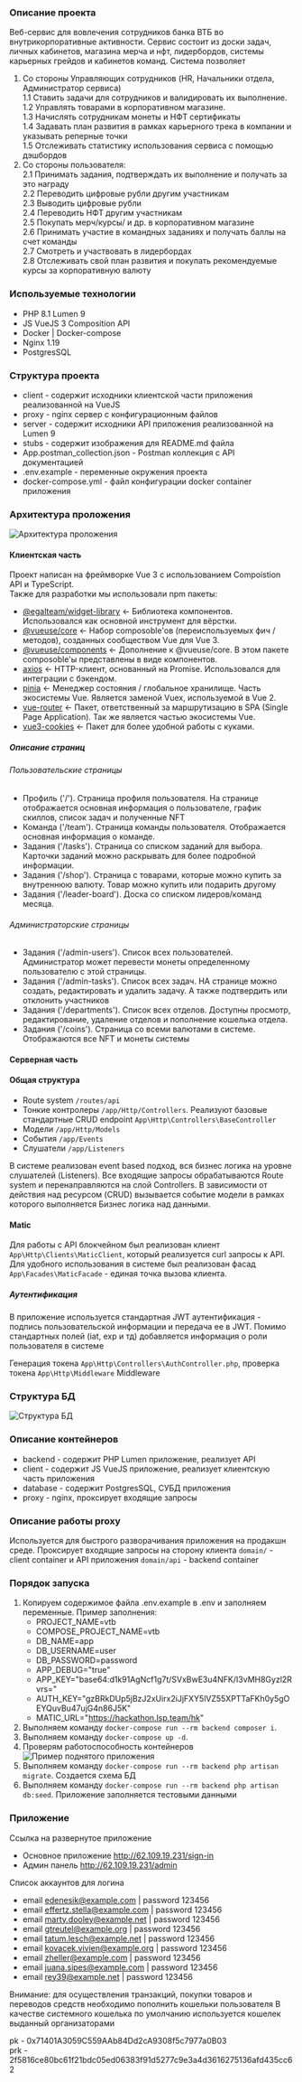### Описание проекта
Веб-сервис для вовлечения сотрудников банка ВТБ во внутрикорпоративные активности. Сервис состоит из доски задач, личных кабинетов, магазина мерча и нфт, лидербордов, системы карьерных грейдов и кабинетов команд.
Система позволяет      
1. Со стороны Управляющих сотрудников (HR, Начальники отдела, Администратор сервиса)   
1.1 Ставить задачи для сотрудников и валидировать их выполнение.   
1.2 Управлять товарами в корпоративном магазине.   
1.3 Начислять сотрудникам монеты и НФТ сертификаты   
1.4 Задавать план развития в рамках карьерного трека в компании и указывать реперные точки   
1.5 Отслеживать статистику использования сервиса с помощью дэшбордов
2. Со стороны пользователя:     
2.1 Принимать задания, подтверждать их выполнение и получать за это награду     
2.2 Переводить цифровые рубли другим участникам     
2.3 Выводить цифровые рубли     
2.4  Переводить НФТ другим участникам     
2.5 Покупать мерч/курсы/ и др. в корпоративном магазине     
2.6 Принимать участие в командных заданиях и получать баллы на счет команды     
2.7 Смотреть и участвовать в лидербордах     
2.8 Отслеживать свой план развития и покупать рекомендуемые курсы за корпоративную валюту     

### Используемые технологии
- PHP 8.1 Lumen 9
- JS VueJS 3 Composition API
- Docker | Docker-compose
- Nginx 1.19
- PostgresSQL 

### Структура проекта
- client - содержит исходники клиентской части приложения реализованной на VueJS
- proxy - nginx сервер с конфигурационным файлов
- server - содержит исходники API приложения реализованной на Lumen 9
- stubs - содержит изображения для README.md файла
- App.postman_collection.json - Postman коллекция с API документацией
- .env.example - переменные окружения проекта
- docker-compose.yml - файл конфигурации docker container приложения

### Архитектура проложения
![Архитектура проложения](stubs/arc.png)
#### Клиентская часть
Проект написан на фреймворке Vue 3 с использованием Compoistion API и TypeScript.  
Также для разработки мы использовали npm пакеты:

- [@egalteam/widget-library](https://docs.egal.pro/#/v2/client/widgets/start_config) <- Библиотека компонентов. Использовался как основной инструмент для вёрстки.
- [@vueuse/core](https://vueuse.org/) <- Набор composoble'ов (переиспользуемых фич / методов), созданных сообществом Vue для Vue 3.
- [@vueuse/components](https://vueuse.org/) <- Дополнение к @vueuse/core. В этом пакете composoble'ы представлены в виде компонентов.
- [axios](https://axios-http.com/ru/docs/intro) <- HTTP-клиент, основанный на Promise. Использовался для интеграции с бэкендом.
- [pinia](https://pinia.vuejs.org/) <- Менеджер состояния / глобальное хранилище. Часть экосистемы Vue. Является заменой Vuex, используемой в Vue 2.
- [vue-router](https://router.vuejs.org/) <- Пакет, ответственный за маршрутизацию в SPA (Single Page Application). Так же является частью экосистемы Vue.
- [vue3-cookies](https://github.com/KanHarI/vue3-cookies) <- Пакет для более удобной работы с куками.

##### Описание страниц
###### Пользовательские страницы
- Профиль ('/'). Страница профиля пользователя. На странице отображается основная информация о пользователе, график скиллов, список задач и полученные NFT
- Команда ('/team'). Страница команды пользователя. Отображается основная информация о команде.
- Задания ('/tasks'). Страница со списком заданий для выбора. Карточки заданий можно раскрывать для более подробной информации.
- Задания ('/shop'). Страница с товарами, которые можно купить за внутреннюю валюту. Товар можно купить или подарить другому
- Задания ('/leader-board'). Доска со списком лидеров/команд месяца.

###### Администраторские страницы
- Задания ('/admin-users'). Список всех пользователей. Администратор может перевести монеты определенному пользователю с этой страницы.
- Задания ('/admin-tasks'). Список всех задач. НА странице можно создать, редактировать и удалить задачу. А также подтвердить или отклонить участников
- Задания ('/departments'). Список всех отделов. Доступны просмотр, редактирование, удаление отделов и пополнение кошелька отдела.
- Задания ('/coins'). Страница со всеми валютами в системе. Отображаются все NFT и монеты системы

#### Серверная часть
#### Общая структура
- Route system `/routes/api`
- Тонкие контролеры `/app/Http/Controllers`. Реализуют базовые стандартные CRUD endpoint `App\Http\Controllers\BaseController`
- Модели `/app/Http/Models`
- События `/app/Events`
- Слушатели `/app/Listeners`

В системе реализован event based подход, вся бизнес логика на уровне слушателей (Listeners).
Все входящие запросы обрабатываются Route system и перенаправляются на слой Controllers. В зависимости от 
действия над ресурсом (CRUD) вызывается событие модели в рамках которого выполняется Бизнес логика над данными.

#### Matic
Для работы с API блокчейном был реализован клиент `App\Http\Clients\MaticClient`, который реализуется curl запросы к API.
Для удобного использования в системе был реализован фасад `App\Facades\MaticFacade` - единая точка вызова клиента.

##### Аутентификация
В приложение используется стандартная JWT аутентификация - подпись пользовательской информации и передача ее в JWT.
Помимо стандартных полей (iat, exp и тд) добавляется информация о роли пользователя в системе

Генерация токена `App\Http\Controllers\AuthController.php`, проверка токена `App\Http\Middleware` Middleware 

### Структура БД
![Структура БД](stubs/db_schema.png)

### Описание контейнеров
- backend - содержит PHP Lumen приложение, реализует API
- client - содержит JS VueJS приложение, реализует клиентскую часть приложения
- database - содержит PostgresSQL, СУБД приложения
- proxy - nginx, проксирует входящие запросы

### Описание работы proxy
Используется для быстрого разворачивания приложения на продакшн среде. Проксирует входящие запросы на сторону клиента `domain/` - client container
и API приложения `domain/api` - backend container

### Порядок запуска
1. Копируем содержимое файла .env.example в .env и заполняем переменные. Пример заполнения:
    - PROJECT_NAME=vtb
    - COMPOSE_PROJECT_NAME=vtb
    - DB_NAME=app
    - DB_USERNAME=user
    - DB_PASSWORD=password
    - APP_DEBUG="true"
    - APP_KEY="base64:d1k91AgNcf1g7t/SVxBwE3u4NFK/I3vMH8Gyzl2Rvrs="
    - AUTH_KEY="gzBRkDUp5jBzJ2xUirx2iJjFXY5lVZ55XPTTaFKh0y5gOEYQuvBu47ujG4n86J5K"
    - MATIC_URL="https://hackathon.lsp.team/hk"
2. Выполняем команду `docker-compose run --rm backend composer i`.
3. Выполняем команду `docker-compose up -d`.
4. Проверям работоспособность контейнеров   
   ![Пример поднятого приложения](stubs/img.png)
5. Выполняем команду `docker-compose run --rm backend php artisan migrate`. Создается схема БД
6. Выполняем команду `docker-compose run --rm backend php artisan db:seed`. Приложение заполняется тестовыми данными

### Приложение
Ссылка на развернутое приложение 
- Основное приложение http://62.109.19.231/sign-in
- Админ панель http://62.109.19.231/admin

Список аккаунтов для логина
 - email edenesik@example.com | password 123456
 - email effertz.stella@example.com | password 123456
 - email marty.dooley@example.net | password 123456
 - email gtreutel@example.org | password 123456
 - email tatum.lesch@example.net | password 123456
 - email kovacek.vivien@example.org | password 123456
 - email zheller@example.com | password 123456
 - email juana.sipes@example.com | password 123456
 - email rey39@example.net | password 123456

Внимание: для осуществления транзакций, покупки товаров и переводов средств необходимо пополнить кошельки пользователя
В качестве системного кошелька по умолчанию используется кошелек выданный организаторами 

pk - 0x71401A3059C559AAb84Dd2cA9308f5c7977a0B03    
prk - 2f5816ce80bc61f21bdc05ed06383f91d5277c9e3a4d3616275136afd435cc62